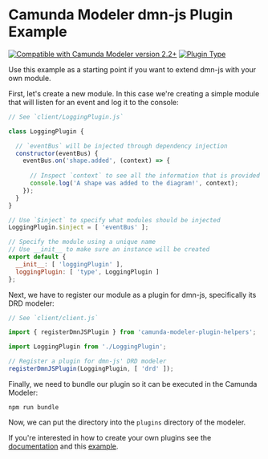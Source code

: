 # Camunda Modeler dmn-js Plugin Example

[![Compatible with Camunda Modeler version 2.2+](https://img.shields.io/badge/Modeler_Version-2.2+-blue.svg)](#) [![Plugin Type](https://img.shields.io/badge/Plugin_Type-DMN-orange.svg)](#)

Use this example as a starting point if you want to extend dmn-js with your own module.

First, let's create a new module. In this case we're creating a simple module that will listen for an event and log it to the console:

```javascript
// See `client/LoggingPlugin.js`

class LoggingPlugin {

  // `eventBus` will be injected through dependency injection
  constructor(eventBus) {
    eventBus.on('shape.added', (context) => {
      
      // Inspect `context` to see all the information that is provided in the context of this event
      console.log('A shape was added to the diagram!', context);
    });
  }
}

// Use `$inject` to specify what modules should be injected
LoggingPlugin.$inject = [ 'eventBus' ];

// Specify the module using a unique name
// Use __init__ to make sure an instance will be created
export default {
  __init__: [ 'loggingPlugin' ],
  loggingPlugin: [ 'type', LoggingPlugin ]
};
```

Next, we have to register our module as a plugin for dmn-js, specifically its DRD modeler:

```javascript
// See `client/client.js`

import { registerDmnJSPlugin } from 'camunda-modeler-plugin-helpers';

import LoggingPlugin from './LoggingPlugin';

// Register a plugin for dmn-js' DRD modeler
registerDmnJSPlugin(LoggingPlugin, [ 'drd' ]);
```

Finally, we need to bundle our plugin so it can be executed in the Camunda Modeler:

```
npm run bundle
```

Now, we can put the directory into the `plugins` directory of the modeler.

If you're interested in how to create your own plugins see the [documentation](https://docs.camunda.io/docs/components/modeler/desktop-modeler/plugins/) and this [example](https://github.com/camunda/camunda-modeler-plugin-example).

